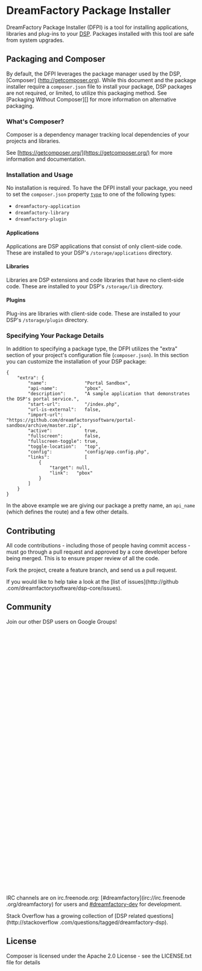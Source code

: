 # DreamFactory Package Installer

DreamFactory Package Installer (DFPI) is a tool for installing applications,
libraries and plug-ins to your [DSP](https://github.com/dreamfactorysoftware/dsp-core).
Packages installed with this tool are safe from system upgrades.

## Packaging and Composer

By default, the DFPI leverages the package manager used by the DSP, [Composer]
(http://getcomposer.org). While this document and the package installer
require a `composer.json` file to install your package, DSP packages are not
required, or limited, to utilize this packaging method. See [Packaging
Without Composer][] for more information on alternative packaging.

### What's Composer?

Composer is a dependency manager tracking local dependencies of your projects and libraries.

See [https://getcomposer.org/](https://getcomposer.org/) for more information and documentation.

### Installation and Usage

No installation is required. To have the DFPI install your package,
you need to set the `composer.json` property [`type`](http://getcomposer.org/doc/04-schema.md#type) to one of the
following types:

 * `dreamfactory-application`
 * `dreamfactory-library`
 * `dreamfactory-plugin`

#### Applications

Applications are DSP applications that consist of only client-side code. These are installed to your
DSP's `/storage/applications` directory.

#### Libraries

Libraries are DSP extensions and code libraries that have no
client-side code. These are installed to your
DSP's `/storage/lib` directory.

#### Plugins

Plug-ins are libraries with client-side code. These are installed to your
DSP's `/storage/plugin` directory.

### Specifying Your Package Details

In addition to specifying a package type, the DFPI utilizes the "extra"
section of your project's configuration file (`composer.json`). In this section
you can customize the installation of your DSP package:

    {
        "extra": {
            "name":              "Portal Sandbox",
			"api-name":          "pbox",
			"description":       "A sample application that demonstrates the DSP's portal service.",
			"start-url":         "/index.php",
			"url-is-external":   false,
			"import-url":        "https://github.com/dreamfactorysoftware/portal-sandbox/archive/master.zip",
			"active":            true,
			"fullscreen":        false,
			"fullscreen-toggle": true,
			"toggle-location":   "top",
			"config":            "config/app.config.php",
			"links":             [
				{
					"target": null,
					"link":   "pbox"
				}
			]
        }
    }

In the above example we are giving our package a pretty name,
an `api_name` (which defines the route) and a few other details.

## Contributing

All code contributions - including those of people having commit access -
must go through a pull request and approved by a core developer before being
merged. This is to ensure proper review of all the code.

Fork the project, create a feature branch, and send us a pull request.

If you would like to help take a look at the [list of issues](http://github
.com/dreamfactorysoftware/dsp-core/issues).

## Community

Join our other DSP users on Google Groups! <iframe id="forum_embed"
  src="javascript:void(0)"
  scrolling="no"
  frameborder="0"
  width="900"
  height="700">
</iframe>
<script type="text/javascript">
  document.getElementById('forum_embed').src =
     'https://groups.google.com/forum/embed/?place=forum/dsp-users'
     + '&showsearch=true&showpopout=true&showtabs=false'
     + '&parenturl=' + encodeURIComponent(window.location.href);
</script>

IRC channels are on irc.freenode.org: [#dreamfactory](irc://irc.freenode
.org/dreamfactory)
for users and [#dreamfactory-dev](irc://irc.freenode.org/dreamfactory-dev) for
development.

Stack Overflow has a growing collection of
[DSP related questions](http://stackoverflow
.com/questions/tagged/dreamfactory-dsp).

## License

Composer is licensed under the Apache 2.0 License - see the LICENSE.txt file
for details
